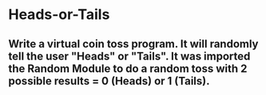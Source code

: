 # Heads-or-Tails

## Write a virtual coin toss program. It will randomly tell the user "Heads" or "Tails". It was imported the Random Module to do a random toss with 2 possible results = 0 (Heads) or 1 (Tails).